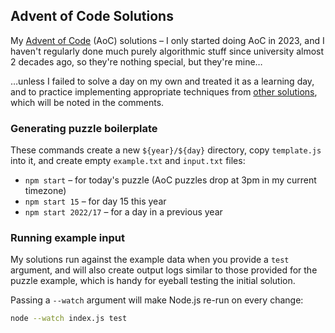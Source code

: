 ## Advent of Code Solutions

My [Advent of Code](https://adventofcode.com/) (AoC) solutions – I only started doing AoC in 2023, and I haven't regularly done much purely algorithmic stuff since university almost 2 decades ago, so they're nothing special, but they're mine…

…unless I failed to solve a day on my own and treated it as a learning day, and to practice implementing appropriate techniques from [other solutions](https://www.reddit.com/r/adventofcode/), which will be noted in the comments.

### Generating puzzle boilerplate

These commands create a new `${year}/${day}` directory, copy `template.js` into it, and create empty `example.txt` and `input.txt` files:

- `npm start` – for today's puzzle (AoC puzzles drop at 3pm in my current timezone)
- `npm start 15` – for day 15 this year
- `npm start 2022/17` – for a day in a previous year

### Running example input

My solutions run against the example data when you provide a `test` argument, and will also create output logs similar to those provided for the puzzle example, which is handy for eyeball testing the initial solution.

Passing a `--watch` argument will make Node.js re-run on every change:

```sh
node --watch index.js test
```
